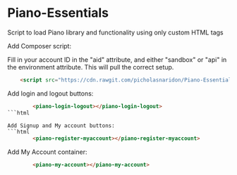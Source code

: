 # Piano-Essentials
Script to load Piano library and functionality using only custom HTML tags

Add Composer script:

Fill in your account ID in the "aid" attribute, and either "sandbox" or "api" in the environment attribute. 
This will pull the correct setup.

```html
    <script src="https://cdn.rawgit.com/picholasnaridon/Piano-Essentials/cda9e17b/tp.js" environment="" aid=""></script>
```

Add login and logout buttons:
```html
        <piano-login-logout></piano-login-logout>
```html

Add Signup and My account buttons:
```html
        <piano-register-myaccount></piano-register-myaccount>
```

Add My Account container:
```html
        <piano-my-account></piano-my-account>
```
